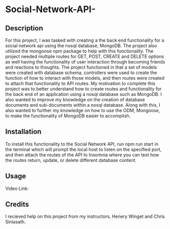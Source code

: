 # Social-Network-API-

## Description


For this project, I was tasked with creating a the back end functionality for a social network api using the nosql database, MongoDB. The project also utilized the mongoose npm package to help with this functionality. The project needed multiple routes for GET, POST, CREATE and DELETE options as well having the functionality of user interaction through becoming friends and reactions to thoughts. The project functioned in that a set of models were created with database schema, controllers were used to create the function of how to interact with those models, and then routes were created to attach that functionality to API routes. My motivation to complete this project was to better understand how to create routes and functionality for the back end of an application using a nosql database such as MongoDB. I also wanted to improve my knowledge on the creation of database documents and sub-documents within a nosql database. Along with this, I also wanted to further my knowledge on how to use the ODM, Mongoose, to make the functionality of MongoDB easier to accomplish. 

## Installation

To install this functionality to the Social Network API, run npm run start in the terminal which will prompt the local host to listen on the specified port, and then attach the routes of the API to Insomnia where you can test how the routes return, update, or delete different database content.

## Usage

Video Link: 

## Credits

I recieved help on this project from my instructors, Henery Winget and Chris Sinlasath.